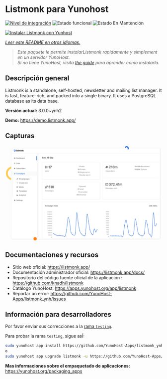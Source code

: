 <!--
Este archivo README esta generado automaticamente<https://github.com/YunoHost/apps/tree/master/tools/readme_generator>
No se debe editar a mano.
-->

# Listmonk para Yunohost

[![Nivel de integración](https://dash.yunohost.org/integration/listmonk.svg)](https://ci-apps.yunohost.org/ci/apps/listmonk/) ![Estado funcional](https://ci-apps.yunohost.org/ci/badges/listmonk.status.svg) ![Estado En Mantención](https://ci-apps.yunohost.org/ci/badges/listmonk.maintain.svg)

[![Instalar Listmonk con Yunhost](https://install-app.yunohost.org/install-with-yunohost.svg)](https://install-app.yunohost.org/?app=listmonk)

*[Leer este README en otros idiomas.](./ALL_README.md)*

> *Este paquete le permite instalarListmonk rapidamente y simplement en un servidor YunoHost.*  
> *Si no tiene YunoHost, visita [the guide](https://yunohost.org/install) para aprender como instalarla.*

## Descripción general

Listmonk is a standalone, self-hosted, newsletter and mailing list manager. It is fast, feature-rich, and packed into a single binary. It uses a PostgreSQL database as its data base.


**Versión actual:** 3.0.0~ynh2

**Demo:** <https://demo.listmonk.app/>

## Capturas

![Captura de Listmonk](./doc/screenshots/screenshot.png)

## Documentaciones y recursos

- Sitio web oficial: <https://listmonk.app/>
- Documentación administrador oficial: <https://listmonk.app/docs/>
- Repositorio del código fuente oficial de la aplicación : <https://github.com/knadh/listmonk>
- Catálogo YunoHost: <https://apps.yunohost.org/app/listmonk>
- Reportar un error: <https://github.com/YunoHost-Apps/listmonk_ynh/issues>

## Información para desarrolladores

Por favor enviar sus correcciones a la [rama `testing`](https://github.com/YunoHost-Apps/listmonk_ynh/tree/testing).

Para probar la rama `testing`, sigue asÍ:

```bash
sudo yunohost app install https://github.com/YunoHost-Apps/listmonk_ynh/tree/testing --debug
o
sudo yunohost app upgrade listmonk -u https://github.com/YunoHost-Apps/listmonk_ynh/tree/testing --debug
```

**Mas informaciones sobre el empaquetado de aplicaciones:** <https://yunohost.org/packaging_apps>
